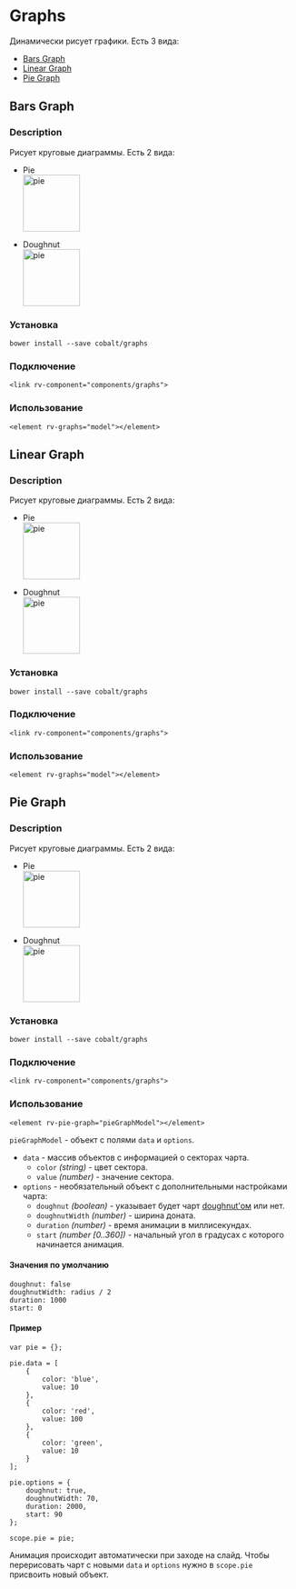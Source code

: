 # Graphs

Динамически рисует графики. Есть 3 вида:

+ [Bars Graph][bars]
+ [Linear Graph][linear]
+ [Pie Graph][pie]

<h2 id="bars">Bars Graph</h2>

### Description
Рисует круговые диаграммы. Есть 2 вида:

+ Pie <br><img width="100" src="http://i.stack.imgur.com/vcTcZ.png" alt="pie" title="pie">

+ Doughnut <br><img width="100" src="http://i.stack.imgur.com/yUzo5.png" alt="pie" title="pie">

### Установка

    bower install --save cobalt/graphs

### Подключение

    <link rv-component="components/graphs">

### Использование

	<element rv-graphs="model"></element>

<h2 id="linear">Linear Graph</h2>

### Description
Рисует круговые диаграммы. Есть 2 вида:

+ Pie <br><img width="100" src="http://i.stack.imgur.com/vcTcZ.png" alt="pie" title="pie">

+ Doughnut <br><img width="100" src="http://i.stack.imgur.com/yUzo5.png" alt="pie" title="pie">

### Установка

    bower install --save cobalt/graphs

### Подключение

	<link rv-component="components/graphs">

### Использование

	<element rv-graphs="model"></element>

<h2 id="pie">Pie Graph</h2>

### Description
Рисует круговые диаграммы. Есть 2 вида:

+ Pie <br><img width="100" src="http://i.stack.imgur.com/vcTcZ.png" alt="pie" title="pie">

+ Doughnut <br><img width="100" src="http://i.stack.imgur.com/yUzo5.png" alt="pie" title="pie">

### Установка

    bower install --save cobalt/graphs

### Подключение

	<link rv-component="components/graphs">

### Использование

	<element rv-pie-graph="pieGraphModel"></element>


`pieGraphModel` - объект с полями `data` и `options`.

+ `data` - массив объектов с информацией о секторах чарта.
    * `color` _(string)_ - цвет сектора.
    * `value` _(number)_ - значение сектора.
+ `options` - необязательный объект с дополнительными настройками чарта:
    * `doughnut` _(boolean)_ - указывает будет чарт [doughnut'ом][doughnutImg] или нет.
    * `doughnutWidth` _(number)_ - ширина доната.
    * `duration` _(number)_ - время анимации в миллисекундах.
    * `start` _(number [0..360])_ - начальный угол в градусах с которого начинается анимация.

#### Значения по умолчанию
    doughnut: false
    doughnutWidth: radius / 2
    duration: 1000
    start: 0

#### Пример
    var pie = {};

    pie.data = [
        {
    		color: 'blue',
    		value: 10
    	},
    	{
    		color: 'red',
    		value: 100
    	},
    	{
    		color: 'green',
    		value: 10
    	}
    ];

    pie.options = {
    	doughnut: true,
    	doughnutWidth: 70,
    	duration: 2000,
    	start: 90
    };

    scope.pie = pie;

Анимация происходит автоматически при заходе на слайд. Чтобы перерисовать чарт с новыми `data` и `options` нужно в `scope.pie` присвоить новый объект.

[bars]: #pie
[linear]: #linear
[pie]: #pie

[pieImg]: http://i.stack.imgur.com/vcTcZ.png
[doughnutImg]: http://i.stack.imgur.com/yUzo5.png
